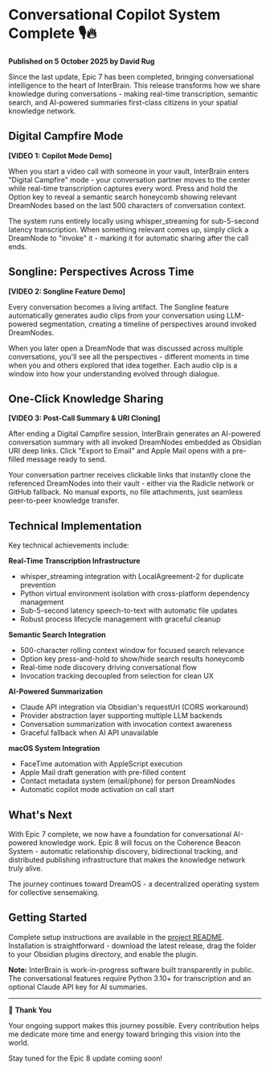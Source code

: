 # Conversational Copilot System Complete 🎙️🔥

**Published on 5 October 2025 by David Rug**

Since the last update, Epic 7 has been completed, bringing conversational intelligence to the heart of InterBrain. This release transforms how we share knowledge during conversations - making real-time transcription, semantic search, and AI-powered summaries first-class citizens in your spatial knowledge network.

## Digital Campfire Mode

**[VIDEO 1: Copilot Mode Demo]**

When you start a video call with someone in your vault, InterBrain enters "Digital Campfire" mode - your conversation partner moves to the center while real-time transcription captures every word. Press and hold the Option key to reveal a semantic search honeycomb showing relevant DreamNodes based on the last 500 characters of conversation context.

The system runs entirely locally using whisper_streaming for sub-5-second latency transcription. When something relevant comes up, simply click a DreamNode to "invoke" it - marking it for automatic sharing after the call ends.

## Songline: Perspectives Across Time

**[VIDEO 2: Songline Feature Demo]**

Every conversation becomes a living artifact. The Songline feature automatically generates audio clips from your conversation using LLM-powered segmentation, creating a timeline of perspectives around invoked DreamNodes.

When you later open a DreamNode that was discussed across multiple conversations, you'll see all the perspectives - different moments in time when you and others explored that idea together. Each audio clip is a window into how your understanding evolved through dialogue.

## One-Click Knowledge Sharing

**[VIDEO 3: Post-Call Summary & URI Cloning]**

After ending a Digital Campfire session, InterBrain generates an AI-powered conversation summary with all invoked DreamNodes embedded as Obsidian URI deep links. Click "Export to Email" and Apple Mail opens with a pre-filled message ready to send.

Your conversation partner receives clickable links that instantly clone the referenced DreamNodes into their vault - either via the Radicle network or GitHub fallback. No manual exports, no file attachments, just seamless peer-to-peer knowledge transfer.

## Technical Implementation

Key technical achievements include:

**Real-Time Transcription Infrastructure**
- whisper_streaming integration with LocalAgreement-2 for duplicate prevention
- Python virtual environment isolation with cross-platform dependency management
- Sub-5-second latency speech-to-text with automatic file updates
- Robust process lifecycle management with graceful cleanup

**Semantic Search Integration**
- 500-character rolling context window for focused search relevance
- Option key press-and-hold to show/hide search results honeycomb
- Real-time node discovery driving conversational flow
- Invocation tracking decoupled from selection for clean UX

**AI-Powered Summarization**
- Claude API integration via Obsidian's requestUrl (CORS workaround)
- Provider abstraction layer supporting multiple LLM backends
- Conversation summarization with invocation context awareness
- Graceful fallback when AI API unavailable

**macOS System Integration**
- FaceTime automation with AppleScript execution
- Apple Mail draft generation with pre-filled content
- Contact metadata system (email/phone) for person DreamNodes
- Automatic copilot mode activation on call start

## What's Next

With Epic 7 complete, we now have a foundation for conversational AI-powered knowledge work. Epic 8 will focus on the Coherence Beacon System - automatic relationship discovery, bidirectional tracking, and distributed publishing infrastructure that makes the knowledge network truly alive.

The journey continues toward DreamOS - a decentralized operating system for collective sensemaking.

## Getting Started

Complete setup instructions are available in the [project README](https://github.com/ProjectLiminality/InterBrain). Installation is straightforward - download the latest release, drag the folder to your Obsidian plugins directory, and enable the plugin.

**Note:** InterBrain is work-in-progress software built transparently in public. The conversational features require Python 3.10+ for transcription and an optional Claude API key for AI summaries.

---

🙏 **Thank You**

Your ongoing support makes this journey possible. Every contribution helps me dedicate more time and energy toward bringing this vision into the world.

Stay tuned for the Epic 8 update coming soon!
